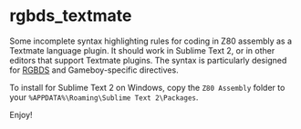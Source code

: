 rgbds_textmate
==============

Some incomplete syntax highlighting rules for coding in Z80 assembly as a Textmate language plugin.
It should work in Sublime Text 2, or in other editors that support Textmate plugins.
The syntax is particularly designed for [RGBDS](http://www.otakunozoku.com/rednex-gameboy-development-system/) and Gameboy-specific directives.

To install for Sublime Text 2 on Windows, copy the `Z80 Assembly` folder to your `%APPDATA%\Roaming\Sublime Text 2\Packages`.

Enjoy!

